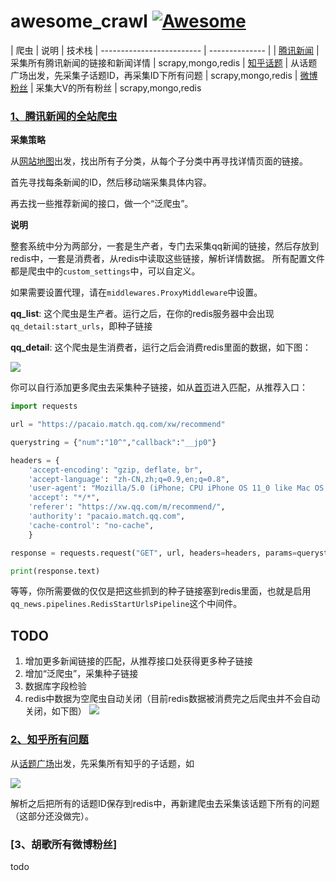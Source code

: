 

# awesome_crawl [![Awesome](https://cdn.rawgit.com/sindresorhus/awesome/d7305f38d29fed78fa85652e3a63e154dd8e8829/media/badge.svg)](https://github.com/sindresorhus/awesome) 


| 爬虫                        | 说明             | 技术栈
| ------------------------- | -------------- | 
| [腾讯新闻](https://github.com/zhangslob/awesome_crawl#1%E8%85%BE%E8%AE%AF%E6%96%B0%E9%97%BB%E7%9A%84%E5%85%A8%E7%AB%99%E7%88%AC%E8%99%AB)                      | 采集所有腾讯新闻的链接和新闻详情        | scrapy,mongo,redis
| [知乎话题]()                       | 从话题广场出发，先采集子话题ID，再采集ID下所有问题          | scrapy,mongo,redis
| [微博粉丝]()                   | 采集大V的所有粉丝          | scrapy,mongo,redis


### [1、腾讯新闻的全站爬虫](https://github.com/zhangslob/awesome_crawl/tree/master/qq_news/qq_news)

**采集策略**

从[网站地图](http://www.qq.com/map/)出发，找出所有子分类，从每个子分类中再寻找详情页面的链接。

首先寻找每条新闻的ID，然后移动端采集具体内容。

再去找一些推荐新闻的接口，做一个“泛爬虫”。

**说明**

整套系统中分为两部分，一套是生产者，专门去采集qq新闻的链接，然后存放到redis中，一套是消费者，从redis中读取这些链接，解析详情数据。
所有配置文件都是爬虫中的`custom_settings`中，可以自定义。

如果需要设置代理，请在`middlewares.ProxyMiddleware`中设置。

**qq_list**: 这个爬虫是生产者。运行之后，在你的redis服务器中会出现`qq_detail:start_urls`，即种子链接


**qq_detail**: 这个爬虫是生消费者，运行之后会消费redis里面的数据，如下图：


![](https://i.imgur.com/j81d8AP.png)

你可以自行添加更多爬虫去采集种子链接，如从[首页](http://www.qq.com/)进入匹配，从推荐入口：

```python
import requests

url = "https://pacaio.match.qq.com/xw/recommend"

querystring = {"num":"10^","callback":"__jp0"}

headers = {
    'accept-encoding': "gzip, deflate, br",
    'accept-language': "zh-CN,zh;q=0.9,en;q=0.8",
    'user-agent': "Mozilla/5.0 (iPhone; CPU iPhone OS 11_0 like Mac OS X) AppleWebKit/604.1.38 (KHTML, like Gecko) Version/11.0 Mobile/15A372 Safari/604.1",
    'accept': "*/*",
    'referer': "https://xw.qq.com/m/recommend/",
    'authority': "pacaio.match.qq.com",
    'cache-control': "no-cache",
    }

response = requests.request("GET", url, headers=headers, params=querystring)

print(response.text)
```
等等，你所需要做的仅仅是把这些抓到的种子链接塞到redis里面，也就是启用`qq_news.pipelines.RedisStartUrlsPipeline`这个中间件。

## TODO

1. 增加更多新闻链接的匹配，从推荐接口处获得更多种子链接
2. 增加“泛爬虫”，采集种子链接
2. 数据库字段检验
3. redis中数据为空爬虫自动关闭（目前redis数据被消费完之后爬虫并不会自动关闭，如下图）
![](https://i.imgur.com/Sk4GDMA.png)

### [2、知乎所有问题](https://github.com/zhangslob/awesome_crawl/tree/master/zhihu_topic/zhihu_topic)


从[话题广场](https://www.zhihu.com/topics)出发，先采集所有知乎的子话题，如
 

![](https://i.imgur.com/TC89LlB.png)

解析之后把所有的话题ID保存到redis中，再新建爬虫去采集该话题下所有的问题（这部分还没做完）。


### [3、胡歌所有微博粉丝]

todo